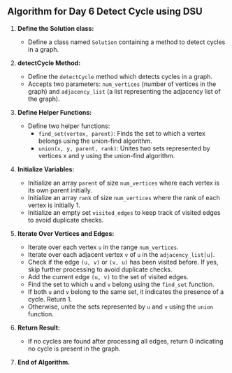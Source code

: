 ## Algorithm for Day 6 **Detect Cycle using DSU**

1. **Define the Solution class:**
   - Define a class named `Solution` containing a method to detect cycles in a graph.

2. **detectCycle Method:**
   - Define the `detectCycle` method which detects cycles in a graph.
   - Accepts two parameters: `num_vertices` (number of vertices in the graph) and `adjacency_list` (a list representing the adjacency list of the graph).

3. **Define Helper Functions:**
   - Define two helper functions:
     - `find_set(vertex, parent)`: Finds the set to which a vertex belongs using the union-find algorithm.
     - `union(x, y, parent, rank)`: Unites two sets represented by vertices x and y using the union-find algorithm.

4. **Initialize Variables:**
   - Initialize an array `parent` of size `num_vertices` where each vertex is its own parent initially.
   - Initialize an array `rank` of size `num_vertices` where the rank of each vertex is initially 1.
   - Initialize an empty set `visited_edges` to keep track of visited edges to avoid duplicate checks.

5. **Iterate Over Vertices and Edges:**
   - Iterate over each vertex `u` in the range `num_vertices`.
   - Iterate over each adjacent vertex `v` of `u` in the `adjacency_list[u]`.
   - Check if the edge `(u, v)` or `(v, u)` has been visited before. If yes, skip further processing to avoid duplicate checks.
   - Add the current edge `(u, v)` to the set of visited edges.
   - Find the set to which `u` and `v` belong using the `find_set` function.
   - If both `u` and `v` belong to the same set, it indicates the presence of a cycle. Return 1.
   - Otherwise, unite the sets represented by `u` and `v` using the `union` function.

6. **Return Result:**
   - If no cycles are found after processing all edges, return 0 indicating no cycle is present in the graph.

7. **End of Algorithm.**

